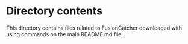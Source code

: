 # Directory contents
This directory contains files related to FusionCatcher downloaded with
 using commands on the main README.md file.
